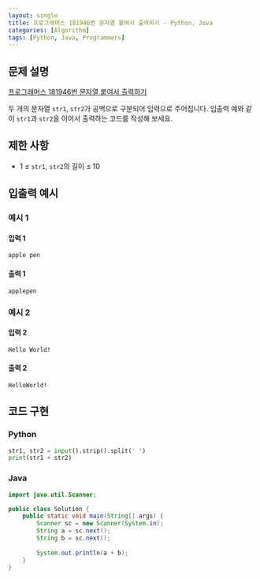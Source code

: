 ```yaml
---
layout: single
title: 프로그래머스 181946번 문자열 붙여서 출력하기 - Python, Java
categories: [Algorithm]
tags: [Python, Java, Programmers]
---
```


## 문제 설명
[프로그래머스 181946번 문자열 붙여서 출력하기](https://school.programmers.co.kr/learn/courses/30/lessons/181946)

두 개의 문자열 `str1`, `str2`가 공백으로 구분되어 입력으로 주어집니다.
입출력 예와 같이 `str1`과 `str2`을 이어서 출력하는 코드를 작성해 보세요.

## 제한 사항
- 1 ≤ `str1`, `str2`의 길이 ≤ 10

## 입출력 예시

### 예시 1

#### 입력 1

```plaintext
apple pen
```

#### 출력 1

```plaintext
applepen
```

### 예시 2

#### 입력 2

```plaintext
Hello World!
```

#### 출력 2

```plaintext
HelloWorld!
```

## 코드 구현

### Python

```python
str1, str2 = input().strip().split(' ')
print(str1 + str2)
```

### Java

```java
import java.util.Scanner;

public class Solution {
    public static void main(String[] args) {
        Scanner sc = new Scanner(System.in);
        String a = sc.next();
        String b = sc.next();
        
        System.out.println(a + b);
    }
}
```